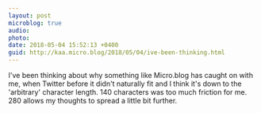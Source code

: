 ```yaml
---
layout: post
microblog: true
audio: 
photo: 
date: 2018-05-04 15:52:13 +0400
guid: http://kaa.micro.blog/2018/05/04/ive-been-thinking.html
---
```

I've been thinking about why something like Micro.blog has caught on with me, when Twitter before it didn't naturally fit and I think it's down to the 'arbitrary' character length. 140 characters was too much friction for me. 280 allows my thoughts to spread a little bit further.

